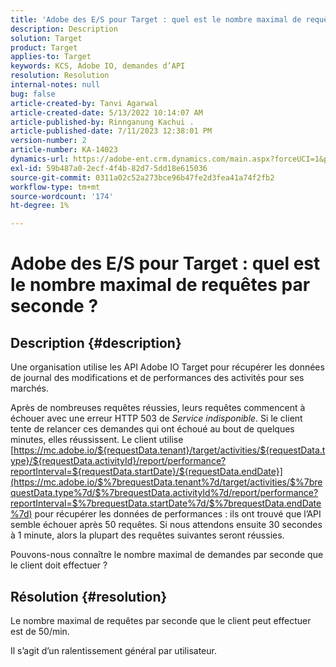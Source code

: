 ```yaml
---
title: 'Adobe des E/S pour Target : quel est le nombre maximal de requêtes par seconde ?'
description: Description
solution: Target
product: Target
applies-to: Target
keywords: KCS, Adobe IO, demandes d’API
resolution: Resolution
internal-notes: null
bug: false
article-created-by: Tanvi Agarwal
article-created-date: 5/13/2022 10:14:07 AM
article-published-by: Rinnganung Kachui .
article-published-date: 7/11/2023 12:38:01 PM
version-number: 2
article-number: KA-14023
dynamics-url: https://adobe-ent.crm.dynamics.com/main.aspx?forceUCI=1&pagetype=entityrecord&etn=knowledgearticle&id=78b79668-a5d2-ec11-a7b5-00224809c27a
exl-id: 59b487a0-2ecf-4f4b-82d7-5dd18e615036
source-git-commit: 0311a02c52a273bce96b47fe2d3fea41a74f2fb2
workflow-type: tm+mt
source-wordcount: '174'
ht-degree: 1%

---
```


# Adobe des E/S pour Target : quel est le nombre maximal de requêtes par seconde ?

## Description {#description}


Une organisation utilise les API Adobe IO Target pour récupérer les données de journal des modifications et de performances des activités pour ses marchés.

Après de nombreuses requêtes réussies, leurs requêtes commencent à échouer avec une erreur HTTP 503 de *Service indisponible*. Si le client tente de relancer ces demandes qui ont échoué au bout de quelques minutes, elles réussissent. Le client utilise [https://mc.adobe.io/${requestData.tenant}/target/activities/${requestData.type}/${requestData.activityId}/report/performance?reportInterval=${requestData.startDate}/${requestData.endDate}](https://mc.adobe.io/$%7brequestData.tenant%7d/target/activities/$%7brequestData.type%7d/$%7brequestData.activityId%7d/report/performance?reportInterval=$%7brequestData.startDate%7d/$%7brequestData.endDate%7d) pour récupérer les données de performances : ils ont trouvé que l’API semble échouer après 50 requêtes. Si nous attendons ensuite 30 secondes à 1 minute, alors la plupart des requêtes suivantes seront réussies.

Pouvons-nous connaître le nombre maximal de demandes par seconde que le client doit effectuer ?


## Résolution {#resolution}


Le nombre maximal de requêtes par seconde que le client peut effectuer est de 50/min.

Il s’agit d’un ralentissement général par utilisateur.
